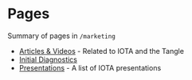 <!-- TITLE: Marketing -->
<!-- SUBTITLE: IOTA marketing -->
# Pages
Summary of pages in `/marketing`
* [Articles & Videos](/marketing/articles-videos) - Related to IOTA and the Tangle
* [Initial Diagnostics](/marketing/initial-diagnostics)
* [Presentations](/marketing/presentations) - A list of IOTA presentations